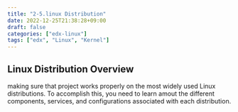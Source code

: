 ```yaml
---
title: "2-5.linux Distribution"
date: 2022-12-25T21:38:28+09:00
draft: false
categories: ["edx-linux"]
tags: ["edx", "Linux", "Kernel"]
---
```


## Linux Distribution Overview

making sure that project works properly on the most widely used Linux distributions.
To accomplish this, you need to learn amout the different components, services, and configurations associated with each distribution.
